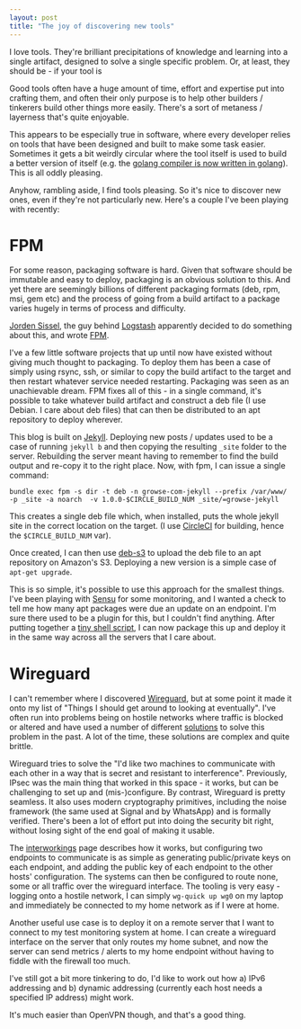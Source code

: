 ```yaml
---
layout: post
title: "The joy of discovering new tools"
---
```

I love tools. They're brilliant precipitations of knowledge and learning into a single artifact, designed to solve a single specific problem. Or, at least, they should be - if your tool is 

Good tools often have a huge amount of time, effort and expertise put into crafting them, and often their only purpose is to help other builders / tinkerers build other things more easily. There's a sort of metaness / layerness that's quite enjoyable.

This appears to be especially true in software, where every developer relies on tools that have been designed and built to make some task easier. Sometimes it gets a bit weirdly circular where the tool itself is used to build a better version of itself (e.g. the [golang compiler is now written in golang](https://dave.cheney.net/2014/09/01/gos-runtime-c-to-go-rewrite-by-the-numbers)). This is all oddly pleasing.

Anyhow, rambling aside, I find tools pleasing. So it's nice to discover new ones, even if they're not particularly new. Here's a couple I've been playing with recently:

# FPM

For some reason, packaging software is hard. Given that software should be immutable and easy to deploy, packaging is an obvious solution to this. And yet there are seemingly billions of different packaging formats (deb, rpm, msi, gem etc) and the process of going from a build artifact to a package varies hugely in terms of process and difficulty.

[Jorden Sissel](https://github.com/jordansissel), the guy behind [Logstash](https://github.com/elastic/logstash) apparently decided to do something about this, and wrote [FPM](https://github.com/jordansissel/fpm).

I've a few little software projects that up until now have existed without giving much thought to packaging. To deploy them has been a case of simply using rsync, ssh, or similar to copy the build artifact to the target and then restart whatever service needed restarting. Packaging was seen as an unachievable dream. FPM fixes all of this - in a single command, it's possible to take whatever build artifact and construct a deb file (I use Debian. I care about deb files) that can then be distributed to an apt repository to deploy wherever.

This blog is built on [Jekyll](https://jekyllrb.com/). Deploying new posts / updates used to be a case of running `jekyll b` and then copying the resulting `_site` folder to the server. Rebuilding the server meant having to remember to find the build output and re-copy it to the right place. Now, with fpm, I can issue a single command:

    bundle exec fpm -s dir -t deb -n growse-com-jekyll --prefix /var/www/ -p _site -a noarch  -v 1.0.0-$CIRCLE_BUILD_NUM _site/=growse-jekyll
    
This creates a single deb file which, when installed, puts the whole jekyll site in the correct location on the target. (I use [CircleCI](https://circleci.com/) for building, hence the `$CIRCLE_BUILD_NUM` var).

Once created, I can then use [deb-s3](https://github.com/krobertson/deb-s3) to upload the deb file to an apt repository on Amazon's S3. Deploying a new version is a simple case of `apt-get upgrade`.

This is so simple, it's possible to use this approach for the smallest things. I've been playing with [Sensu](https://sensuapp.org/) for some monitoring, and I wanted a check to tell me how many apt packages were due an update on an endpoint. I'm sure there used to be a plugin for this, but I couldn't find anything. After putting together a [tiny shell script](https://github.com/growse/sensu-check-apt), I can now package this up and deploy it in the same way across all the servers that I care about.

# Wireguard

I can't remember where I discovered [Wireguard](https://www.wireguard.com/), but at some point it made it onto my list of "Things I should get around to looking at eventually". I've often run into problems being on hostile networks where traffic is blocked or altered and have used a number of different [solutions](/2014/05/05/ssh-vpn-in-ubuntu-using-networkmanager.html) to solve this problem in the past. A lot of the time, these solutions are complex and quite brittle.

Wireguard tries to solve the "I'd like two machines to communicate with each other in a way that is secret and resistant to interference". Previously, IPsec was the main thing that worked in this space - it works, but can be challenging to set up and (mis-)configure. By contrast, Wireguard is pretty seamless. It also uses modern cryptography primitives, including the noise framework (the same used at Signal and by WhatsApp) and is formally verified. There's been a lot of effort put into doing the security bit right, without losing sight of the end goal of making it usable.

The [interworkings](https://www.wireguard.com/protocol/) page describes how it works, but configuring two endpoints to communicate is as simple as generating public/private keys on each endpoint, and adding the public key of each endpoint to the other hosts' configuration. The systems can then be configured to route none, some or all traffic over the wireguard interface. The tooling is very easy - logging onto a hostile network, I can simply `wg-quick up wg0` on my laptop and immediately be connected to my home network as if I were at home.

Another useful use case is to deploy it on a remote server that I want to connect to my test monitoring system at home. I can create a wireguard interface on the server that only routes my home subnet, and now the server can send metrics / alerts to my home endpoint without having to fiddle with the firewall too much.

I've still got a bit more tinkering to do, I'd like to work out how a) IPv6 addressing and b) dynamic addressing (currently each host needs a specified IP address) might work.

It's much easier than OpenVPN though, and that's a good thing.